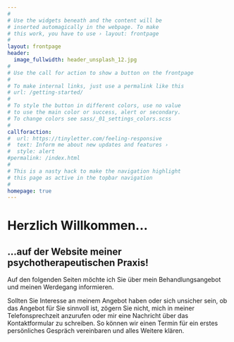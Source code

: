 ```yaml
---
#
# Use the widgets beneath and the content will be
# inserted automagically in the webpage. To make
# this work, you have to use › layout: frontpage
#
layout: frontpage
header:
  image_fullwidth: header_unsplash_12.jpg
#
# Use the call for action to show a button on the frontpage
#
# To make internal links, just use a permalink like this
# url: /getting-started/
#
# To style the button in different colors, use no value
# to use the main color or success, alert or secondary.
# To change colors see sass/_01_settings_colors.scss
#
callforaction:
#  url: https://tinyletter.com/feeling-responsive
#  text: Inform me about new updates and features ›
#  style: alert
#permalink: /index.html
#
# This is a nasty hack to make the navigation highlight
# this page as active in the topbar navigation
#
homepage: true
---
```


# Herzlich Willkommen...

## ...auf der Website meiner psychotherapeutischen Praxis!

Auf den folgenden Seiten möchte ich Sie über mein Behandlungsangebot und meinen Werdegang informieren.

Sollten Sie Interesse an meinem Angebot haben oder sich unsicher sein, ob das Angebot für Sie sinnvoll ist, zögern Sie nicht, mich in meiner Telefonsprechzeit anzurufen oder mir eine Nachricht über das Kontaktformular zu schreiben. So können wir einen Termin für ein erstes persönliches Gespräch vereinbaren und alles Weitere klären.
